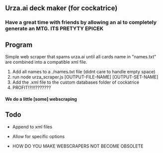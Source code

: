 ## Urza.ai deck maker (for cockatrice)

### Have a great time with friends by allowing an ai to completely generate an MTG. ITS PRETYTY EPICEK

## Program

Simple web scraper that spams urza.ai until all cards name in "names.txt" are combined into a compatible xml file.

1. Add all names to a ./names.txt file (didnt care to handle empty space)
2. run node urza_scraper.js [OUTPUT-FILE-NAME] [OUTPUT-SET-NAME]
3. Add the .xml file to the custom databases folder of cockatrice
4. PROFIT!?!!!???????

#### We do a little [some] webscraping

## Todo

- Append to xml files

- Allow for specific options

- HOW DO YOU MAKE WEBSCRAPERS NOT BECOME OBSOLETE
